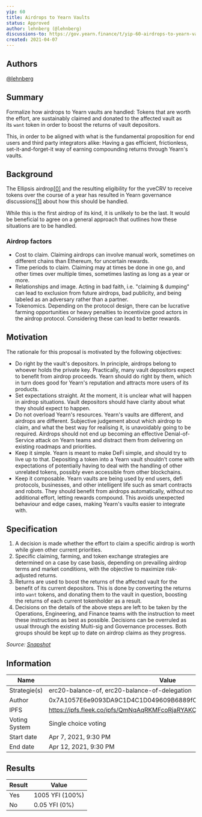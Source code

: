 ```yaml
---
yip: 60
title: Airdrops to Yearn Vaults
status: Approved
author: lehnberg (@lehnberg)
discussions-to: https://gov.yearn.finance/t/yip-60-airdrops-to-yearn-vaults/10356
created: 2021-04-07
---
```


## Authors

[@lehnberg](https://gov.yearn.finance/u/lehnberg)

## Summary

Formalize how airdrops to Yearn vaults are handled: Tokens that are worth the effort, are sustainably claimed and donated to the affected vault as its `want` token in order to boost the returns of vault depositors.

This, in order to be aligned with what is the fundamental proposition for end users and third party integrators alike: Having a gas efficient, frictionless, set-it-and-forget-it way of earning compounding returns through Yearn's vaults.

## Background

The Ellipsis airdrop[[0]](https://gov.yearn.finance/t/yip-60-airdrops-to-yearn-vaults/10356#References) and the resulting eligibility for the yveCRV to receive tokens over the course of a year has resulted in Yearn governance discussions[[1]](https://gov.yearn.finance/t/yip-60-airdrops-to-yearn-vaults/10356#References) about how this should be handled.

While this is the first airdrop of its kind, it is unlikely to be the last. It would be beneficial to agree on a general approach that outlines how these situations are to be handled.

### Airdrop factors

- Cost to claim. Claiming airdrops can involve manual work, sometimes on different chains than Ethereum, for uncertain rewards.
- Time periods to claim. Claiming may at times be done in one go, and other times over multiple times, sometimes lasting as long as a year or more.
- Relationships and image. Acting in bad faith, i.e. "claiming & dumping" can lead to exclusion from future airdrops, bad publicity, and being labeled as an adversary rather than a partner.
- Tokenomics. Depending on the protocol design, there can be lucrative farming opportunities or heavy penalties to incentivize good actors in the airdrop protocol. Considering these can lead to better rewards.

## Motivation

The rationale for this proposal is motivated by the following objectives:

- Do right by the vault's depositors. In principle, airdrops belong to whoever holds the private key. Practically, many vault depositors expect to benefit from airdrop proceeds. Yearn should do right by them, which in turn does good for Yearn's reputation and attracts more users of its products.
- Set expectations straight. At the moment, it is unclear what will happen in airdrop situations. Vault depositors should have clarity about what they should expect to happen.
- Do not overload Yearn's resources. Yearn's vaults are different, and airdrops are different. Subjective judgement about which airdrop to claim, and what the best way for realising it, is unavoidably going to be required. Airdrops should not end up becoming an effective Denial-of-Service attack on Yearn teams and distract them from delivering on existing roadmaps and priorities.
- Keep it simple. Yearn is meant to make DeFi simple, and should try to live up to that. Depositing a token into a Yearn vault shouldn't come with expectations of potentially having to deal with the handling of other unrelated tokens, possibly even accessible from other blockchains.
- Keep it composable. Yearn vaults are being used by end users, defi protocols, businesses, and other intelligent life such as smart contracts and robots. They should benefit from airdrops automatically, without no additional effort, letting rewards compound. This avoids unexpected behaviour and edge cases, making Yearn's vaults easier to integrate with.

## Specification

1. A decision is made whether the effort to claim a specific airdrop is worth while given other current priorities.
1. Specific claiming, farming, and token exchange strategies are determined on a case by case basis, depending on prevailing airdrop terms and market conditions, with the objective to maximize risk-adjusted returns.
1. Returns are used to boost the returns of the affected vault for the benefit of its current depositors. This is done by converting the returns into `want` tokens, and donating them to the vault in question, boosting the returns of each current tokenholder as a result.
1. Decisions on the details of the above steps are left to be taken by the Operations, Engineering, and Finance teams with the instruction to meet these instructions as best as possible. Decisions can be overruled as usual through the existing Multi-sig and Governance processes. Both groups should be kept up to date on airdrop claims as they progress.

_Source: [Snapshot](https://snapshot.org/#/ybaby.eth/proposal/QmNqAqRKMFcoRjaRYAKCVETij6sjJ4S1293kbpYDMVvcjB)_

## Information

| Name          | Value                                                                     |
| ------------- | ------------------------------------------------------------------------- |
| Strategie(s)  | erc20-balance-of, erc20-balance-of-delegation                             |
| Author        | 0x7A1057E6e9093DA9C1D4C1D049609B6889fC4c67                                |
| IPFS          | https://ipfs.fleek.co/ipfs/QmNqAqRKMFcoRjaRYAKCVETij6sjJ4S1293kbpYDMVvcjB |
| Voting System | Single choice voting                                                      |
| Start date    | Apr 7, 2021, 9:30 PM                                                      |
| End date      | Apr 12, 2021, 9:30 PM                                                     |

## Results

| Result | Value           |
| ------ | --------------- |
| Yes    | 1005 YFI (100%) |
| No     | 0.05 YFI (0%)   |
